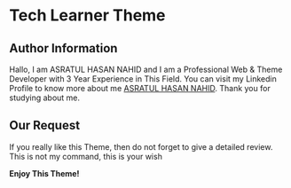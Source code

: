 # Tech Learner Theme

## Author Information

Hallo, I am ASRATUL HASAN NAHID and I am a Professional Web & Theme Developer with 3 Year Experience in This Field. You can visit my Linkedin Profile to know more about me <a href="https://www.linkedin.com/in/prodeveloper25">ASRATUL HASAN NAHID</a>.
Thank you for studying about me.

## Our Request

If you really like this Theme, then do not forget to give a detailed review. This is not my command, this is your wish

**Enjoy This Theme!**
